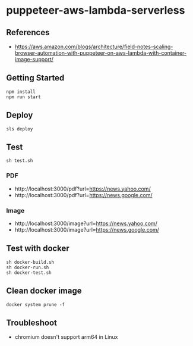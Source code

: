 # puppeteer-aws-lambda-serverless

## References

- https://aws.amazon.com/blogs/architecture/field-notes-scaling-browser-automation-with-puppeteer-on-aws-lambda-with-container-image-support/

## Getting Started

```
npm install
npm run start
```

## Deploy

```
sls deploy
```

## Test

```
sh test.sh
```

### PDF

- http://localhost:3000/pdf?url=https://news.yahoo.com/
- http://localhost:3000/pdf?url=https://news.google.com/

### Image

- http://localhost:3000/image?url=https://news.yahoo.com/
- http://localhost:3000/image?url=https://news.google.com/

## Test with docker

```
sh docker-build.sh
sh docker-run.sh
sh docker-test.sh
```

## Clean docker image

```
docker system prune -f
```

## Troubleshoot

- chromium doesn't support arm64 in Linux
